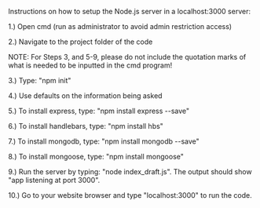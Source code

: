 Instructions on how to setup the Node.js server in a localhost:3000 server:

1.) Open cmd (run as administrator to avoid admin restriction access)

2.) Navigate to the project folder of the code


NOTE: For Steps 3, and 5-9, please do not include the quotation marks of what is needed to be inputted in the cmd program!


3.) Type: "npm init"

4.) Use defaults on the information being asked

5.) To install express, type: "npm install express --save"

6.) To install handlebars, type: "npm install hbs"

7.) To install mongodb, type: "npm install mongodb --save"

8.) To install mongoose, type: "npm install mongoose"

9.) Run the server by typing: "node index_draft.js". The output should show "app listening at port 3000".

10.) Go to your website browser and type "localhost:3000" to run the code.
